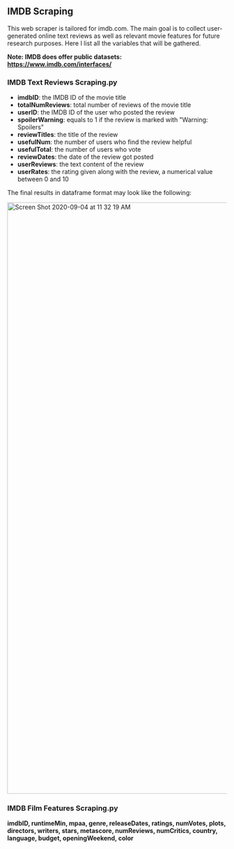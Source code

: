 ## IMDB Scraping

This web scraper is tailored for imdb.com. The main goal is to collect user-generated online text reviews as well as relevant movie features for future research purposes. Here I list all the variables that will be gathered.

**Note: IMDB does offer public datasets: https://www.imdb.com/interfaces/**

### IMDB Text Reviews Scraping.py

- **imdbID**: the IMDB ID of the movie title
- **totalNumReviews**: total number of reviews of the movie title
- **userID**: the IMDB ID of the user who posted the review
- **spoilerWarning**: equals to 1 if the review is marked with "Warning: Spoilers"
- **reviewTitles**: the title of the review
- **usefulNum**: the number of users who find the review helpful
- **usefulTotal**: the number of users who vote
- **reviewDates**: the date of the review got posted
- **userReviews**: the text content of the review
- **userRates**: the rating given along with the review, a numerical value between 0 and 10
                                                  
The final results in dataframe format may look like the following:

<img width="1354" alt="Screen Shot 2020-09-04 at 11 32 19 AM" src="https://user-images.githubusercontent.com/33683715/92274609-6da71300-eea2-11ea-91fe-aceae8520a78.png">

### IMDB Film Features Scraping.py

**imdbID, runtimeMin, mpaa, genre, releaseDates, ratings, numVotes, plots, directors, writers, stars, metascore, numReviews, numCritics, country, language, budget, openingWeekend, color**
